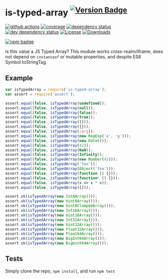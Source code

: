 # is-typed-array <sup>[![Version Badge][2]][1]</sup>

[![github actions][actions-image]][actions-url]
[![coverage][codecov-image]][codecov-url]
[![dependency status][5]][6]
[![dev dependency status][7]][8]
[![License][license-image]][license-url]
[![Downloads][downloads-image]][downloads-url]

[![npm badge][11]][1]

Is this value a JS Typed Array? This module works cross-realm/iframe, does not depend on `instanceof` or mutable properties, and despite ES6
Symbol.toStringTag.

## Example

```js
var isTypedArray = require('is-typed-array');
var assert = require('assert');

assert.equal(false, isTypedArray(undefined));
assert.equal(false, isTypedArray(null));
assert.equal(false, isTypedArray(false));
assert.equal(false, isTypedArray(true));
assert.equal(false, isTypedArray([]));
assert.equal(false, isTypedArray({}));
assert.equal(false, isTypedArray(/a/g));
assert.equal(false, isTypedArray(new RegExp('a', 'g')));
assert.equal(false, isTypedArray(new Date()));
assert.equal(false, isTypedArray(42));
assert.equal(false, isTypedArray(NaN));
assert.equal(false, isTypedArray(Infinity));
assert.equal(false, isTypedArray(new Number(42)));
assert.equal(false, isTypedArray('foo'));
assert.equal(false, isTypedArray(Object('foo')));
assert.equal(false, isTypedArray(function () {}));
assert.equal(false, isTypedArray(function* () {}));
assert.equal(false, isTypedArray(x => x * x));
assert.equal(false, isTypedArray([]));

assert.ok(isTypedArray(new Int8Array()));
assert.ok(isTypedArray(new Uint8Array()));
assert.ok(isTypedArray(new Uint8ClampedArray()));
assert.ok(isTypedArray(new Int16Array()));
assert.ok(isTypedArray(new Uint16Array()));
assert.ok(isTypedArray(new Int32Array()));
assert.ok(isTypedArray(new Uint32Array()));
assert.ok(isTypedArray(new Float32Array()));
assert.ok(isTypedArray(new Float64Array()));
assert.ok(isTypedArray(new BigInt64Array()));
assert.ok(isTypedArray(new BigUint64Array()));
```

## Tests

Simply clone the repo, `npm install`, and run `npm test`

[1]: https://npmjs.org/package/is-typed-array

[2]: https://versionbadg.es/inspect-js/is-typed-array.svg

[5]: https://david-dm.org/inspect-js/is-typed-array.svg

[6]: https://david-dm.org/inspect-js/is-typed-array

[7]: https://david-dm.org/inspect-js/is-typed-array/dev-status.svg

[8]: https://david-dm.org/inspect-js/is-typed-array#info=devDependencies

[11]: https://nodei.co/npm/is-typed-array.png?downloads=true&stars=true

[license-image]: https://img.shields.io/npm/l/is-typed-array.svg

[license-url]: LICENSE

[downloads-image]: https://img.shields.io/npm/dm/is-typed-array.svg

[downloads-url]: https://npm-stat.com/charts.html?package=is-typed-array

[codecov-image]: https://codecov.io/gh/inspect-js/is-typed-array/branch/main/graphs/badge.svg

[codecov-url]: https://app.codecov.io/gh/inspect-js/is-typed-array/

[actions-image]: https://img.shields.io/endpoint?url=https://github-actions-badge-u3jn4tfpocch.runkit.sh/inspect-js/is-typed-array

[actions-url]: https://github.com/inspect-js/is-typed-array/actions
